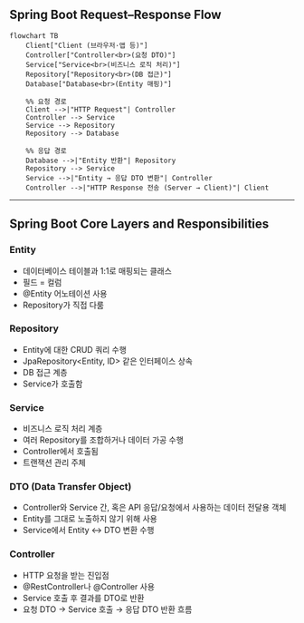 ## Spring Boot Request–Response Flow

```mermaid
flowchart TB
    Client["Client (브라우저·앱 등)"]
    Controller["Controller<br>(요청 DTO)"]
    Service["Service<br>(비즈니스 로직 처리)"]
    Repository["Repository<br>(DB 접근)"]
    Database["Database<br>(Entity 매핑)"]

    %% 요청 경로
    Client -->|"HTTP Request"| Controller
    Controller --> Service
    Service --> Repository
    Repository --> Database

    %% 응답 경로
    Database -->|"Entity 반환"| Repository
    Repository --> Service
    Service -->|"Entity → 응답 DTO 변환"| Controller
    Controller -->|"HTTP Response 전송 (Server → Client)"| Client
```

---

## Spring Boot Core Layers and Responsibilities

### Entity
- 데이터베이스 테이블과 1:1로 매핑되는 클래스
- 필드 = 컬럼
- @Entity 어노테이션 사용
- Repository가 직접 다룸

### Repository
- Entity에 대한 CRUD 쿼리 수행
- JpaRepository<Entity, ID> 같은 인터페이스 상속
- DB 접근 계층
- Service가 호출함

### Service
- 비즈니스 로직 처리 계층
- 여러 Repository를 조합하거나 데이터 가공 수행
- Controller에서 호출됨
- 트랜잭션 관리 주체

### DTO (Data Transfer Object)
- Controller와 Service 간, 혹은 API 응답/요청에서 사용하는 데이터 전달용 객체
- Entity를 그대로 노출하지 않기 위해 사용
- Service에서 Entity ↔ DTO 변환 수행

### Controller
- HTTP 요청을 받는 진입점
- @RestController나 @Controller 사용
- Service 호출 후 결과를 DTO로 반환
- 요청 DTO → Service 호출 → 응답 DTO 반환 흐름
